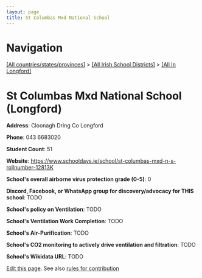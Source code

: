 ```yaml
---
layout: page
title: St Columbas Mxd National School
---
```

# Navigation

[[All countries/states/provinces]](../../..) > [[All Irish School Districts]](../..) > [[All In Longford]](..)

# St Columbas Mxd National School (Longford)

**Address**: Cloonagh Dring Co Longford

**Phone**: 043 6683020

**Student Count**: 51

**Website**: <https://www.schooldays.ie/school/st-columbas-mxd-n-s-rollnumber-12813K>

**School's overall airborne virus protection grade (0-5)**: 0

**Discord, Facebook, or WhatsApp group for discovery/advocacy for THIS school**: TODO

**School's policy on Ventilation**: TODO

**School's Ventilation Work Completion**: TODO

**School's Air-Purification**: TODO

**School's CO2 monitoring to actively drive ventilation and filtration**: TODO

**School's Wikidata URL**: TODO


[Edit this page](https://github.com/ventilate-schools/Ireland/edit/main/./Longford/St_Columbas_Mxd_National_School.md). See also [rules for contribution](../../../contribution-rules/)